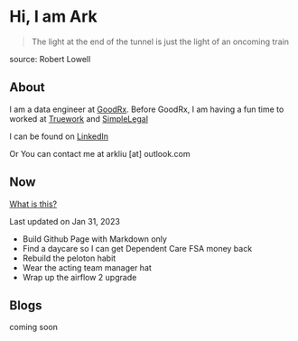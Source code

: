 # Hi, I am Ark

> The light at the end of the tunnel is just the light of an oncoming train

source: Robert Lowell
## About

I am a data engineer at [GoodRx](https://www.goodrx.com/). Before GoodRx, I am having a fun time to worked at [Truework](https://www.truework.com/) and [SimpleLegal](https://www.simplelegal.com/)

I can be found on [LinkedIn](https://www.linkedin.com/in/ark-liu/)

Or You can contact me at arkliu [at] outlook.com

## Now

[What is this?](https://nownownow.com/about)

Last updated on Jan 31, 2023

- Build Github Page with Markdown only
- Find a daycare so I can get Dependent Care FSA money back
- Rebuild the peloton habit
- Wear the acting team manager hat
- Wrap up the airflow 2 upgrade

## Blogs

coming soon
